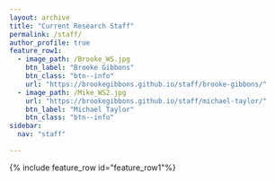 ```yaml
---
layout: archive
title: "Current Research Staff"
permalink: /staff/
author_profile: true
feature_row1:
  - image_path: /Brooke_WS.jpg
    btn_label: "Brooke Gibbons"
    btn_class: "btn--info"
    url: "https://brookegibbons.github.io/staff/brooke-gibbons/"
  - image_path: /Mike_WS2.jpg
    url: "https://brookegibbons.github.io/staff/michael-taylor/"
    btn_label: "Michael Taylor"
    btn_class: "btn--info"
sidebar:
  nav: "staff"

---
```


{% include feature_row id="feature_row1"%}

